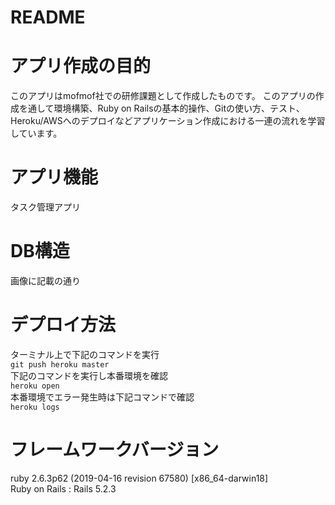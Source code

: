 # README

# アプリ作成の目的
このアプリはmofmof社での研修課題として作成したものです。
このアプリの作成を通して環境構築、Ruby on Railsの基本的操作、Gitの使い方、テスト、Heroku/AWSへのデプロイなどアプリケーション作成における一連の流れを学習しています。

# アプリ機能
タスク管理アプリ

# DB構造
画像に記載の通り

# デプロイ方法
ターミナル上で下記のコマンドを実行  
` git push heroku master `  
下記のコマンドを実行し本番環境を確認  
` heroku open `  
本番環境でエラー発生時は下記コマンドで確認  
` heroku logs `  

# フレームワークバージョン
ruby 2.6.3p62 (2019-04-16 revision 67580) [x86_64-darwin18]  
Ruby on Rails : Rails 5.2.3
